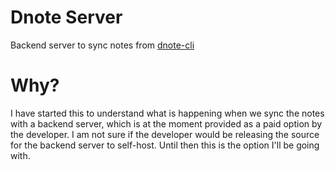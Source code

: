 # Dnote Server

Backend server to sync notes from [dnote-cli](https://github.com/dnote-io/cli)

# Why?

I have started this to understand what is happening when we sync the notes with a backend server, which is at the moment provided as a paid option by the developer. I am not sure if the developer would be releasing the source for the backend server to self-host. Until then this is the option I'll be going with.
